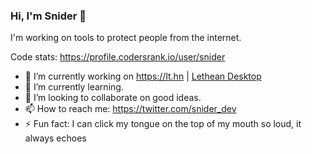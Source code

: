 ### Hi, I'm Snider 👋

I'm working on tools to protect people from the internet.

Code stats: https://profile.codersrank.io/user/snider

- 🔭 I’m currently working on https://lt.hn | [Lethean Desktop](https://github.com/letheanVPN/desktop#readme)
- 🌱 I’m currently learning.
- 👯 I’m looking to collaborate on good ideas.
- 📫 How to reach me: https://twitter.com/snider_dev
- ⚡ Fun fact: I can click my tongue on the top of my mouth so loud, it always echoes
